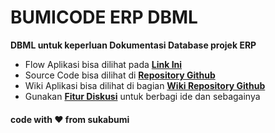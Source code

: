 # BUMICODE ERP DBML
**DBML untuk keperluan Dokumentasi Database projek ERP**  
- Flow Aplikasi bisa dilihat pada **[Link Ini](https://dbdiagram.io/d/637edb1cc9abfc611174deb0)**  
- Source Code bisa dilihat di **[Repository Github](https://github.com/bumicode/erp)**  
- Wiki Aplikasi bisa dilihat di bagian **[Wiki Repository Github](https://github.com/bumicode/erp/wiki)**  
- Gunakan **[Fitur Diskusi](https://github.com/bumicode/erp/discussions)** untuk berbagi ide dan sebagainya  
      
        
#### code with ❤ from sukabumi
